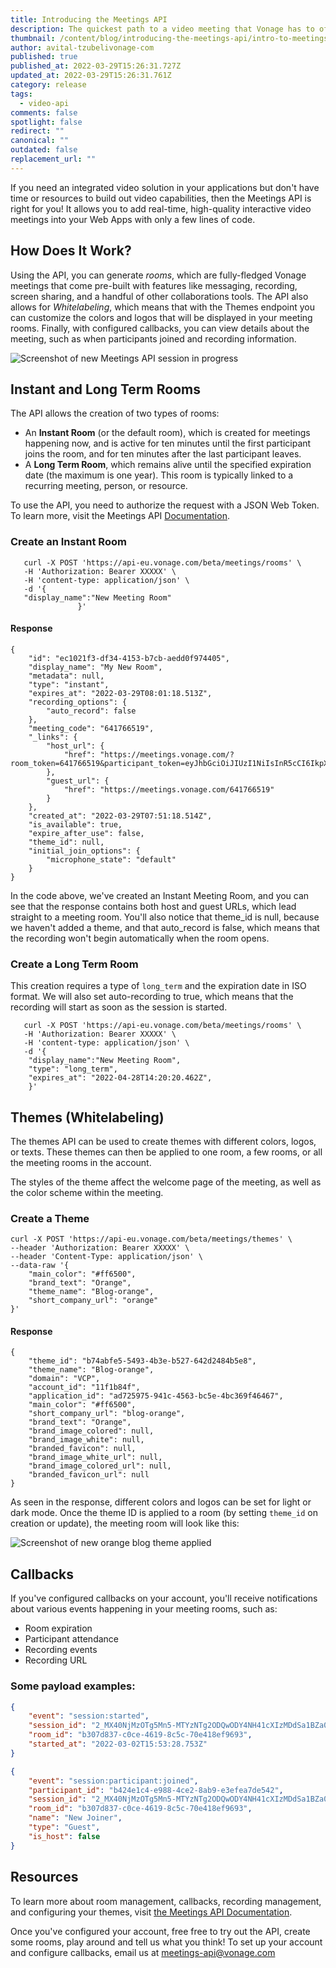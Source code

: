 ```yaml
---
title: Introducing the Meetings API
description: The quickest path to a video meeting that Vonage has to offer
thumbnail: /content/blog/introducing-the-meetings-api/intro-to-meetings-api.png
author: avital-tzubelivonage-com
published: true
published_at: 2022-03-29T15:26:31.727Z
updated_at: 2022-03-29T15:26:31.761Z
category: release
tags:
  - video-api
comments: false
spotlight: false
redirect: ""
canonical: ""
outdated: false
replacement_url: ""
---
```

If you need an integrated video solution in your applications but don't have time or resources to build out video capabilities, then the Meetings API is right for you! It allows you to add real-time, high-quality interactive video meetings into your Web Apps with only a few lines of code. 

## How Does It Work?

Using the API, you can generate *rooms*, which are fully-fledged Vonage meetings that come pre-built with features like messaging, recording, screen sharing, and a handful of other collaborations tools. 
The API also allows for *Whitelabeling*, which means that with the Themes endpoint you can customize the colors and logos that will be displayed in your meeting rooms. Finally, with configured callbacks, you can view details about the meeting, such as when participants joined and recording information. 

![Screenshot of new Meetings API session in progress](/content/blog/introducing-the-meetings-api/meetings.jpeg)

## Instant and Long Term Rooms

The API allows the creation of two types of rooms: 

* An **Instant Room** (or the default room), which is created for meetings happening now, and is active for ten minutes until the first participant joins the room, and for ten minutes after the last participant leaves. 
* A **Long Term Room**, which remains alive until the specified expiration date (the maximum is one year). This room is typically linked to a recurring meeting, person, or resource. 

To use the API, you need to authorize the request with a JSON Web Token. To learn more, visit the Meetings API [Documentation](https://developer.vonage.com/meetings/overview). 

### Create an Instant Room

```curl
   curl -X POST 'https://api-eu.vonage.com/beta/meetings/rooms' \
   -H 'Authorization: Bearer XXXXX' \
   -H 'content-type: application/json' \
   -d '{
   "display_name":"New Meeting Room"
               }'
```

#### Response

```curl
{
    "id": "ec1021f3-df34-4153-b7cb-aedd0f974405",
    "display_name": "My New Room",
    "metadata": null,
    "type": "instant",
    "expires_at": "2022-03-29T08:01:18.513Z",
    "recording_options": {
        "auto_record": false
    },
    "meeting_code": "641766519",
    "_links": {
        "host_url": {
            "href": "https://meetings.vonage.com/?room_token=641766519&participant_token=eyJhbGciOiJIUzI1NiIsInR5cCI6IkpXVCIsImtpZCI6IjA3YTA5MmFmLTE5YWUtNDg5Ny05NzQ1LWI2YjJkNjk5N2YyMSJ9.eyJwYXJ0aWNpcGFudElkIjoiZWU0ZjRkMmQtMzEwMy00YjVmLThhYzgtYTY2NjgxMmU4ZGViIiwiaWF0IjoxNjQ4NTQwMjc4fQ.AhrsWT1tSWEjoN0xDAMjVrEMRmvBMcwUWyhsa4yLCrg"
        },
        "guest_url": {
            "href": "https://meetings.vonage.com/641766519"
        }
    },
    "created_at": "2022-03-29T07:51:18.514Z",
    "is_available": true,
    "expire_after_use": false,
    "theme_id": null,
    "initial_join_options": {
        "microphone_state": "default"
    }
}
```

In the code above, we've created an Instant Meeting Room, and you can see that the response contains both host and guest URLs, which lead straight to a meeting room. You'll also notice that theme_id is null, because we haven't added a theme, and that auto_record is false, which means that the recording won't begin automatically when the room opens. 

### Create a Long Term Room

This creation requires a type of `long_term` and the expiration date in ISO format. 
We will also set auto-recording to true, which means that the recording will start as soon as the session is started. 

```curl
   curl -X POST 'https://api-eu.vonage.com/beta/meetings/rooms' \
   -H 'Authorization: Bearer XXXXX' \
   -H 'content-type: application/json' \
   -d '{
    "display_name":"New Meeting Room",
    "type": "long_term",
    "expires_at": "2022-04-28T14:20:20.462Z",
    }'
```

## Themes (Whitelabeling)

The themes API can be used to create themes with different colors, logos, or texts. These themes can then be applied to one room, a few rooms, or all the meeting rooms in the account. 

The styles of the theme affect the welcome page of the meeting, as well as the color scheme within the meeting. 

### Create a Theme

```curl
curl -X POST 'https://api-eu.vonage.com/beta/meetings/themes' \
--header 'Authorization: Bearer XXXXX' \
--header 'Content-Type: application/json' \
--data-raw '{
    "main_color": "#ff6500",
    "brand_text": "Orange",
    "theme_name": "Blog-orange", 
    "short_company_url": "orange"
}'
```

#### Response

```
{
    "theme_id": "b74abfe5-5493-4b3e-b527-642d2484b5e8",
    "theme_name": "Blog-orange",
    "domain": "VCP",
    "account_id": "11f1b84f",
    "application_id": "ad725975-941c-4563-bc5e-4bc369f46467",
    "main_color": "#ff6500",
    "short_company_url": "blog-orange",
    "brand_text": "Orange",
    "brand_image_colored": null,
    "brand_image_white": null,
    "branded_favicon": null,
    "brand_image_white_url": null,
    "brand_image_colored_url": null,
    "branded_favicon_url": null
}
```

As seen in the response, different colors and logos can be set for light or dark mode.
Once the theme ID is applied to a room (by setting `theme_id` on creation or update), the meeting room will look like this: 

![Screenshot of new orange blog theme applied](/content/blog/introducing-the-meetings-api/orange-theme.png)

## Callbacks

If you've configured callbacks on your account, you'll receive notifications about various events happening in your meeting rooms, such as: 

* Room expiration
* Participant attendance
* Recording events
* Recording URL

### Some payload examples:

```json
{
    "event": "session:started",
    "session_id": "2_MX40NjMzOTg5Mn5-MTYzNTg2ODQwODY4NH41cXIzMDdSa1BZa05BUDFpYnhxcTV4MCt-fg",
    "room_id": "b307d837-c0ce-4619-8c5c-70e418ef9693",
    "started_at": "2022-03-02T15:53:28.753Z"
}
```

```json
{
    "event": "session:participant:joined",
    "participant_id": "b424e1c4-e988-4ce2-8ab9-e3efea7de542",
    "session_id": "2_MX40NjMzOTg5Mn5-MTYzNTg2ODQwODY4NH41cXIzMDdSa1BZa05BUDFpYnhxcTV4MCt-fg",
    "room_id": "b307d837-c0ce-4619-8c5c-70e418ef9693",
    "name": "New Joiner",
    "type": "Guest",
    "is_host": false
}
```

## Resources

To learn more about room management, callbacks, recording management, and configuring your themes, visit [the Meetings API Documentation](https://developer.vonage.com/meetings/overview).

Once you've configured your account, free free to try out the API, create some rooms, play around and tell us what you think!
To set up your account and configure callbacks, email us at meetings-api@vonage.com
